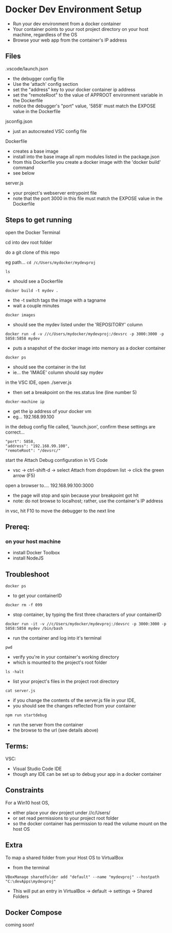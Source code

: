 # Docker Dev Environment Setup
- Run your dev environment from a docker container
- Your container points to your root project directory on your host machine, regardless of the OS
- Browse your web app from the container's IP address



## Files
.vscode/launch.json
- the debugger config file
- Use the 'attach' config section
- set the "address" key to your docker container ip address
- set the "remoteRoot" to the value of APPROOT environment variable in the Dockerfile
- notice the debugger's "port" value, '5858' must match the EXPOSE value in the Dockerfile

jsconfig.json
- just an autocreated VSC config file

Dockerfile
- creates a base image
- install into the base image all npm modules listed in the package.json
- from this Dockerfile you create a docker image with the 'docker build' command
- see below

server.js
- your project's webserver entrypoint file
- note that the port 3000 in this file must match the EXPOSE value in the Dockerfile


## Steps to get running

open the Docker Terminal

cd into dev root folder

do a git clone of this repo

eg path...
``` cd /c/Users/mydocker/mydevproj ```

``` ls ```
- should see a Dockerfile

``` docker build -t mydev . ```
- the -t switch tags the image with a tagname
- wait a couple minutes

``` docker images ```
- should see the mydev listed under the 'REPOSITORY' column

``` docker run -d -v //c/Users/mydocker/mydevproj:/devsrc -p 3000:3000 -p 5858:5858 mydev ```
- puts a snapshot of the docker image into memory as a docker container


``` docker ps ```
- should see the container in the list
- ie... the 'IMAGE' column should say mydev

in the VSC IDE, open ./server.js
- then set a breakpoint on the res.status line (line number 5)

``` docker-machine ip ```
- get the ip address of your docker vm
- eg... 192.168.99.100

in the debug config file called, 'launch.json', confirm these settings are correct...
```
"port": 5858,
"address": "192.168.99.100",
"remoteRoot": "/devsrc/"
``` 


start the Attach Debug configuration in VS Code
- vsc -> ctrl-shift-d -> select Attach from dropdown list -> click the green arrow (F5)




open a browser to....
192.168.99.100:3000
- the page will stop and spin because your breakpoint got hit
- note: do not browse to localhost; rather, use the container's IP address

in vsc, hit F10 to move the debugger to the next line



## Prereq:

### on your host machine
- install Docker Toolbox
- install NodeJS



## Troubleshoot
 ```docker ps ```
 - to get your containerID

 ``` docker rm -f 099 ```
 - stop container, by typing the first three characters of your containerID

``` docker run -it -v //c/Users/mydocker/mydevproj:/devsrc -p 3000:3000 -p 5858:5858 mydev /bin/bash ```
- run the container and log into it's terminal

``` pwd ```
- verify you're in your container's working directory
- which is mounted to the project's root folder

``` ls -halt ```
- list your project's files in the project root directory

``` cat server.js ```
- if you change the contents of the server.js file in your IDE, 
- you should see the changes reflected from your container 

``` npm run startdebug ``` 
- run the server from the container
- the browse to the url (see details above)


## Terms:

VSC:
- Visual Studio Code IDE
- though any IDE can be set up to debug your app in a docker container


## Constraints
For a Win10 host OS, 
- either place your dev project under //c/Users/
- or set read permissions to your project root folder
- so the docker container has permission to read the volume mount on the host OS




## Extra
To map a shared folder from your Host OS to VirtualBox
- from the terminal

``` VBoxManage sharedfolder add "default" --name "mydevproj" --hostpath "C:\devApps\mydevproj" ```

- This will put an entry in VirtualBox -> default -> settings -> Shared Folders



## Docker Compose
coming soon!
